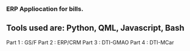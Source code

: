 ### ERP Appliocation for bills.
## Tools used are: Python, QML, Javascript, Bash

Part 1 : GS/F
Part 2 : ERP/CRM
Part 3 : DTI-GMAO
Part 4 : DTI-MCar
